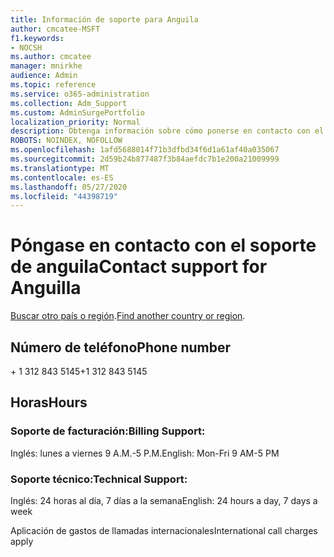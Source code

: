 ```yaml
---
title: Información de soporte para Anguila
author: cmcatee-MSFT
f1.keywords:
- NOCSH
ms.author: cmcatee
manager: mnirkhe
audience: Admin
ms.topic: reference
ms.service: o365-administration
ms.collection: Adm_Support
ms.custom: AdminSurgePortfolio
localization_priority: Normal
description: Obtenga información sobre cómo ponerse en contacto con el soporte técnico de su país o región.
ROBOTS: NOINDEX, NOFOLLOW
ms.openlocfilehash: 1afd5688014f71b3dfbd34f6d1a61af40a035067
ms.sourcegitcommit: 2d59b24b877487f3b84aefdc7b1e200a21009999
ms.translationtype: MT
ms.contentlocale: es-ES
ms.lasthandoff: 05/27/2020
ms.locfileid: "44398719"
---
```

# <a name="contact-support-for-anguilla"></a><span data-ttu-id="3a607-103">Póngase en contacto con el soporte de anguila</span><span class="sxs-lookup"><span data-stu-id="3a607-103">Contact support for Anguilla</span></span>

<span data-ttu-id="3a607-104">[Buscar otro país o región](../contact-support-for-business-products.md).</span><span class="sxs-lookup"><span data-stu-id="3a607-104">[Find another country or region](../contact-support-for-business-products.md).</span></span>

## <a name="phone-number"></a><span data-ttu-id="3a607-105">Número de teléfono</span><span class="sxs-lookup"><span data-stu-id="3a607-105">Phone number</span></span>
<span data-ttu-id="3a607-106">+ 1 312 843 5145</span><span class="sxs-lookup"><span data-stu-id="3a607-106">+1 312 843 5145</span></span>

## <a name="hours"></a><span data-ttu-id="3a607-107">Horas</span><span class="sxs-lookup"><span data-stu-id="3a607-107">Hours</span></span>
### <a name="billing-support"></a><span data-ttu-id="3a607-108">Soporte de facturación:</span><span class="sxs-lookup"><span data-stu-id="3a607-108">Billing Support:</span></span>

<span data-ttu-id="3a607-109">Inglés: lunes a viernes 9 A.M.-5 P.M.</span><span class="sxs-lookup"><span data-stu-id="3a607-109">English: Mon-Fri 9 AM-5 PM</span></span>

### <a name="technical-support"></a><span data-ttu-id="3a607-110">Soporte técnico:</span><span class="sxs-lookup"><span data-stu-id="3a607-110">Technical Support:</span></span>

<span data-ttu-id="3a607-111">Inglés: 24 horas al día, 7 días a la semana</span><span class="sxs-lookup"><span data-stu-id="3a607-111">English: 24 hours a day, 7 days a week</span></span>

<span data-ttu-id="3a607-112">Aplicación de gastos de llamadas internacionales</span><span class="sxs-lookup"><span data-stu-id="3a607-112">International call charges apply</span></span>
